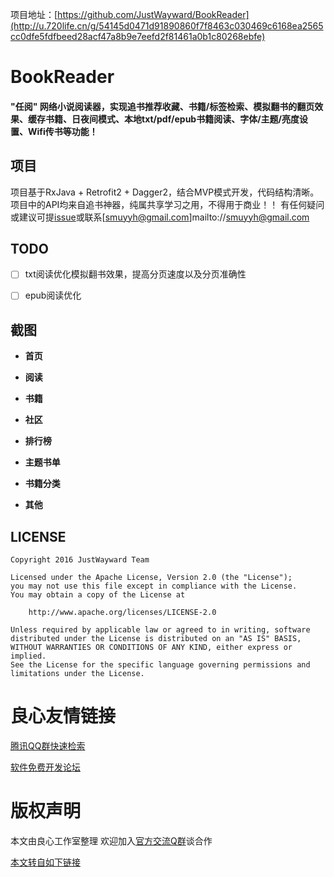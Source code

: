项目地址：[https://github.com/JustWayward/BookReader](http://u.720life.cn/g/54145d0471d91890860f7f8463c030469c6168ea2565cc0dfe5fdfbeed28acf47a8b9e7eefd2f81461a0b1c80268ebfe)

# BookReader
#### "任阅" 网络小说阅读器，实现追书推荐收藏、书籍/标签检索、模拟翻书的翻页效果、缓存书籍、日夜间模式、本地txt/pdf/epub书籍阅读、字体/主题/亮度设置、Wifi传书等功能！


## 项目
项目基于RxJava + Retrofit2 + Dagger2，结合MVP模式开发，代码结构清晰。项目中的API均来自追书神器，纯属共享学习之用，不得用于商业！！
有任何疑问或建议可提[issue](http://u.720life.cn/g/54145d0471d91890860f7f8463c030469c6168ea2565cc0dfe5fdfbeed28acf4bfd0c06966610fc5b9c7a82878d089abed5de0a8156fb7e111235a618fa819bc)或联系[smuyyh@gmail.com]mailto://smuyyh@gmail.com

## TODO
* [ ] txt阅读优化模拟翻书效果，提高分页速度以及分页准确性

* [ ] epub阅读优化

## 截图

- **首页**

 
 
 

 

- **阅读**

 
 
 
 
 
 

 

- **书籍**

 
 
 

 

- **社区**

 
 

 

- **排行榜**

 
 

 

- **主题书单**

 
 
 

 

- **书籍分类**

 
 

- **其他**

 
 

## LICENSE

```
Copyright 2016 JustWayward Team

Licensed under the Apache License, Version 2.0 (the "License");
you may not use this file except in compliance with the License.
You may obtain a copy of the License at

    http://www.apache.org/licenses/LICENSE-2.0

Unless required by applicable law or agreed to in writing, software
distributed under the License is distributed on an "AS IS" BASIS,
WITHOUT WARRANTIES OR CONDITIONS OF ANY KIND, either express or implied.
See the License for the specific language governing permissions and
limitations under the License.
```



 # 良心友情链接

[腾讯QQ群快速检索](http://u.720life.cn/s/8cf73f7c)

[软件免费开发论坛](http://u.720life.cn/s/bbb01dc0)

# 版权声明 

本文由良心工作室整理 欢迎加入[官方交流Q群](https://u.720life.cn/s/f2316816)谈合作

[本文转自如下链接](http://u.720life.cn/g/2e71d0f0a5c601172267ba20d3a43c6e996b806e9a0a7ae4095f0fc7e89992468de7bea35e0a91c31e37172ca1b8ed5f9d1afbec23854b90eb0f7b0939591e83)